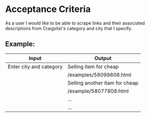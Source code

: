 # Acceptance Criteria

As a user I would like to be able to scrape links and their associated descriptions from Craigslist's category and city that I specify.

## Example:

| Input                   | Output                         |
| ----------------------- | ------------------------------ |
| Enter city and category | Selling item for cheap         |
|                         | /examples/58099808.html        |
|                         | Selling another itam for cheap |
|                         | /example/58077808.html         |
|                         | ...                            |
|                         | ...                            |
